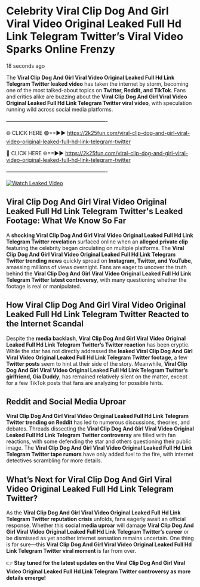 # Celebrity Viral Clip Dog And Girl Viral Video Original Leaked Full Hd Link Telegram Twitter’s Viral Video Sparks Online Frenzy

18 seconds ago

The **Viral Clip Dog And Girl Viral Video Original Leaked Full Hd Link Telegram Twitter leaked video** has taken the internet by storm, becoming one of the most talked-about topics on **Twitter, Reddit, and TikTok**. Fans and critics alike are buzzing about the **Viral Clip Dog And Girl Viral Video Original Leaked Full Hd Link Telegram Twitter viral video**, with speculation running wild across social media platforms.

———————————————————-

🌐 CLICK HERE 🟢==►► https://2k25fun.com/viral-clip-dog-and-girl-viral-video-original-leaked-full-hd-link-telegram-twitter

🔴 CLICK HERE 🌐==►► https://2k25fun.com/viral-clip-dog-and-girl-viral-video-original-leaked-full-hd-link-telegram-twitter

———————————————————-

[![Watch Leaked Video](https://miro.medium.com/v2/resize:fit:828/format:webp/1*cilzJN44JGOrTw9NJCrNHA.gif "Watch Leaked Video")](https://2k25fun.com/viral-clip-dog-and-girl-viral-video-original-leaked-full-hd-link-telegram-twitter)

## **Viral Clip Dog And Girl Viral Video Original Leaked Full Hd Link Telegram Twitter's Leaked Footage: What We Know So Far**  
A **shocking Viral Clip Dog And Girl Viral Video Original Leaked Full Hd Link Telegram Twitter revelation** surfaced online when an **alleged private clip** featuring the celebrity began circulating on multiple platforms. The **Viral Clip Dog And Girl Viral Video Original Leaked Full Hd Link Telegram Twitter trending news** quickly spread on **Instagram, Twitter, and YouTube**, amassing millions of views overnight. Fans are eager to uncover the truth behind the **Viral Clip Dog And Girl Viral Video Original Leaked Full Hd Link Telegram Twitter latest controversy**, with many questioning whether the footage is real or manipulated.  

## **How Viral Clip Dog And Girl Viral Video Original Leaked Full Hd Link Telegram Twitter Reacted to the Internet Scandal**  
Despite the **media backlash**, **Viral Clip Dog And Girl Viral Video Original Leaked Full Hd Link Telegram Twitter’s Twitter reaction** has been cryptic. While the star has not directly addressed the **leaked Viral Clip Dog And Girl Viral Video Original Leaked Full Hd Link Telegram Twitter footage**, a few **Twitter posts** seem to hint at their side of the story. Meanwhile, **Viral Clip Dog And Girl Viral Video Original Leaked Full Hd Link Telegram Twitter’s girlfriend, Gia Duddy**, has remained relatively silent on the matter, except for a few TikTok posts that fans are analyzing for possible hints.  

## **Reddit and Social Media Uproar**  
**Viral Clip Dog And Girl Viral Video Original Leaked Full Hd Link Telegram Twitter trending on Reddit** has led to numerous discussions, theories, and debates. Threads dissecting the **Viral Clip Dog And Girl Viral Video Original Leaked Full Hd Link Telegram Twitter controversy** are filled with fan reactions, with some defending the star and others questioning their public image. The **Viral Clip Dog And Girl Viral Video Original Leaked Full Hd Link Telegram Twitter tape rumors** have only added fuel to the fire, with internet detectives scrambling for more details.  

## **What’s Next for Viral Clip Dog And Girl Viral Video Original Leaked Full Hd Link Telegram Twitter?**  
As the **Viral Clip Dog And Girl Viral Video Original Leaked Full Hd Link Telegram Twitter reputation crisis** unfolds, fans eagerly await an official response. Whether this **social media uproar** will damage **Viral Clip Dog And Girl Viral Video Original Leaked Full Hd Link Telegram Twitter’s career** or be dismissed as yet another internet sensation remains uncertain. One thing is for sure—this **Viral Clip Dog And Girl Viral Video Original Leaked Full Hd Link Telegram Twitter viral moment** is far from over.  

👉 **Stay tuned for the latest updates on the Viral Clip Dog And Girl Viral Video Original Leaked Full Hd Link Telegram Twitter controversy as more details emerge!**  